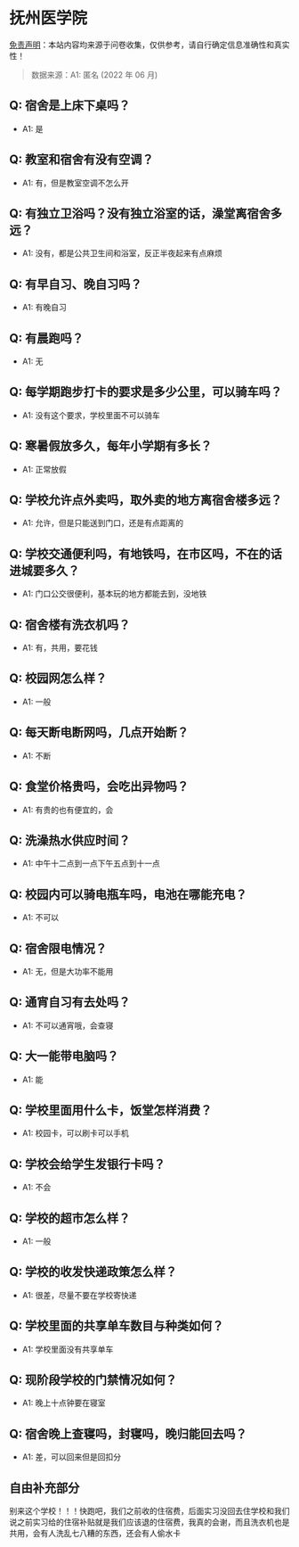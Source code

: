 # 抚州医学院

[免责声明](https://colleges.chat/#_3)：本站内容均来源于问卷收集，仅供参考，请自行确定信息准确性和真实性！

> 数据来源：A1: 匿名 (2022 年 06 月)

## Q: 宿舍是上床下桌吗？

- A1: 是

## Q: 教室和宿舍有没有空调？

- A1: 有，但是教室空调不怎么开

## Q: 有独立卫浴吗？没有独立浴室的话，澡堂离宿舍多远？

- A1: 没有，都是公共卫生间和浴室，反正半夜起来有点麻烦

## Q: 有早自习、晚自习吗？

- A1: 有晚自习

## Q: 有晨跑吗？

- A1: 无

## Q: 每学期跑步打卡的要求是多少公里，可以骑车吗？

- A1: 没有这个要求，学校里面不可以骑车

## Q: 寒暑假放多久，每年小学期有多长？

- A1: 正常放假

## Q: 学校允许点外卖吗，取外卖的地方离宿舍楼多远？

- A1: 允许，但是只能送到门口，还是有点距离的

## Q: 学校交通便利吗，有地铁吗，在市区吗，不在的话进城要多久？

- A1: 门口公交很便利，基本玩的地方都能去到，没地铁

## Q: 宿舍楼有洗衣机吗？

- A1: 有，共用，要花钱

## Q: 校园网怎么样？

- A1: 一般

## Q: 每天断电断网吗，几点开始断？

- A1: 不断

## Q: 食堂价格贵吗，会吃出异物吗？

- A1: 有贵的也有便宜的，会

## Q: 洗澡热水供应时间？

- A1: 中午十二点到一点下午五点到十一点

## Q: 校园内可以骑电瓶车吗，电池在哪能充电？

- A1: 不可以

## Q: 宿舍限电情况？

- A1: 无，但是大功率不能用

## Q: 通宵自习有去处吗？

- A1: 不可以通宵哦，会查寝

## Q: 大一能带电脑吗？

- A1: 能

## Q: 学校里面用什么卡，饭堂怎样消费？

- A1: 校园卡，可以刷卡可以手机

## Q: 学校会给学生发银行卡吗？

- A1: 不会

## Q: 学校的超市怎么样？

- A1: 一般

## Q: 学校的收发快递政策怎么样？

- A1: 很差，尽量不要在学校寄快递

## Q: 学校里面的共享单车数目与种类如何？

- A1: 学校里面没有共享单车

## Q: 现阶段学校的门禁情况如何？

- A1: 晚上十点钟要在寝室

## Q: 宿舍晚上查寝吗，封寝吗，晚归能回去吗？

- A1: 差，可以回来但是回扣分

## 自由补充部分

别来这个学校！！！快跑吧，我们之前收的住宿费，后面实习没回去住学校和我们说之前实习给的住宿补贴就是我们应该退的住宿费，我真的会谢，而且洗衣机也是共用，会有人洗乱七八糟的东西，还会有人偷水卡